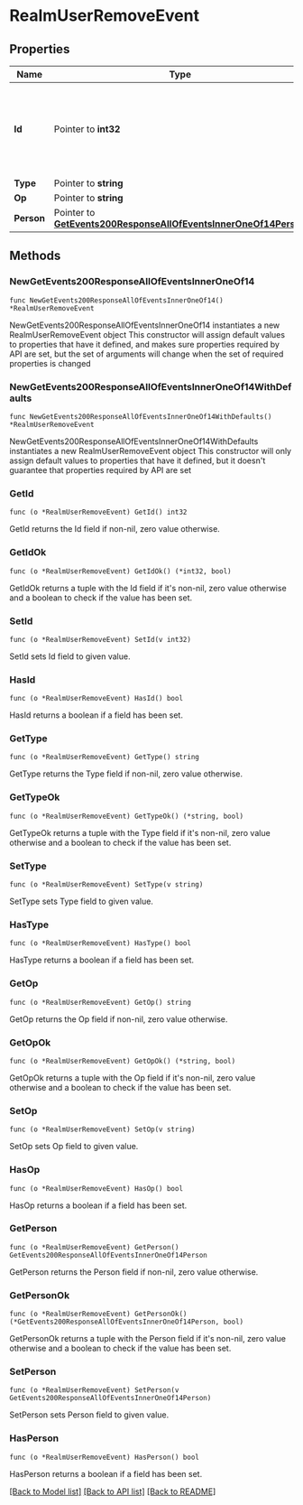 # RealmUserRemoveEvent

## Properties

Name | Type | Description | Notes
------------ | ------------- | ------------- | -------------
**Id** | Pointer to **int32** | The ID of the event. Events appear in increasing order but may not be consecutive.  | [optional] 
**Type** | Pointer to **string** |  | [optional] 
**Op** | Pointer to **string** |  | [optional] 
**Person** | Pointer to [**GetEvents200ResponseAllOfEventsInnerOneOf14Person**](GetEvents200ResponseAllOfEventsInnerOneOf14Person.md) |  | [optional] 

## Methods

### NewGetEvents200ResponseAllOfEventsInnerOneOf14

`func NewGetEvents200ResponseAllOfEventsInnerOneOf14() *RealmUserRemoveEvent`

NewGetEvents200ResponseAllOfEventsInnerOneOf14 instantiates a new RealmUserRemoveEvent object
This constructor will assign default values to properties that have it defined,
and makes sure properties required by API are set, but the set of arguments
will change when the set of required properties is changed

### NewGetEvents200ResponseAllOfEventsInnerOneOf14WithDefaults

`func NewGetEvents200ResponseAllOfEventsInnerOneOf14WithDefaults() *RealmUserRemoveEvent`

NewGetEvents200ResponseAllOfEventsInnerOneOf14WithDefaults instantiates a new RealmUserRemoveEvent object
This constructor will only assign default values to properties that have it defined,
but it doesn't guarantee that properties required by API are set

### GetId

`func (o *RealmUserRemoveEvent) GetId() int32`

GetId returns the Id field if non-nil, zero value otherwise.

### GetIdOk

`func (o *RealmUserRemoveEvent) GetIdOk() (*int32, bool)`

GetIdOk returns a tuple with the Id field if it's non-nil, zero value otherwise
and a boolean to check if the value has been set.

### SetId

`func (o *RealmUserRemoveEvent) SetId(v int32)`

SetId sets Id field to given value.

### HasId

`func (o *RealmUserRemoveEvent) HasId() bool`

HasId returns a boolean if a field has been set.

### GetType

`func (o *RealmUserRemoveEvent) GetType() string`

GetType returns the Type field if non-nil, zero value otherwise.

### GetTypeOk

`func (o *RealmUserRemoveEvent) GetTypeOk() (*string, bool)`

GetTypeOk returns a tuple with the Type field if it's non-nil, zero value otherwise
and a boolean to check if the value has been set.

### SetType

`func (o *RealmUserRemoveEvent) SetType(v string)`

SetType sets Type field to given value.

### HasType

`func (o *RealmUserRemoveEvent) HasType() bool`

HasType returns a boolean if a field has been set.

### GetOp

`func (o *RealmUserRemoveEvent) GetOp() string`

GetOp returns the Op field if non-nil, zero value otherwise.

### GetOpOk

`func (o *RealmUserRemoveEvent) GetOpOk() (*string, bool)`

GetOpOk returns a tuple with the Op field if it's non-nil, zero value otherwise
and a boolean to check if the value has been set.

### SetOp

`func (o *RealmUserRemoveEvent) SetOp(v string)`

SetOp sets Op field to given value.

### HasOp

`func (o *RealmUserRemoveEvent) HasOp() bool`

HasOp returns a boolean if a field has been set.

### GetPerson

`func (o *RealmUserRemoveEvent) GetPerson() GetEvents200ResponseAllOfEventsInnerOneOf14Person`

GetPerson returns the Person field if non-nil, zero value otherwise.

### GetPersonOk

`func (o *RealmUserRemoveEvent) GetPersonOk() (*GetEvents200ResponseAllOfEventsInnerOneOf14Person, bool)`

GetPersonOk returns a tuple with the Person field if it's non-nil, zero value otherwise
and a boolean to check if the value has been set.

### SetPerson

`func (o *RealmUserRemoveEvent) SetPerson(v GetEvents200ResponseAllOfEventsInnerOneOf14Person)`

SetPerson sets Person field to given value.

### HasPerson

`func (o *RealmUserRemoveEvent) HasPerson() bool`

HasPerson returns a boolean if a field has been set.


[[Back to Model list]](../README.md#documentation-for-models) [[Back to API list]](../README.md#documentation-for-api-endpoints) [[Back to README]](../README.md)


